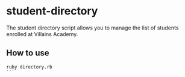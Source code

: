 # student-directory

The student directory script allows you to manage the list of students enrolled at Villains Academy.

## How to use

````shell
ruby directory.rb
```
